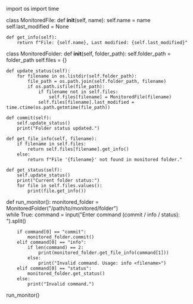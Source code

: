 import os
import time

class MonitoredFile:
    def __init__(self, name):
        self.name = name
        self.last_modified = None
   
    def get_info(self):
        return f"File: {self.name}, Last modified: {self.last_modified}"

class MonitoredFolder:
    def __init__(self, folder_path):
        self.folder_path = folder_path
        self.files = {}
   
    def update_status(self):
        for filename in os.listdir(self.folder_path):
            file_path = os.path.join(self.folder_path, filename)
            if os.path.isfile(file_path):
                if filename not in self.files:
                    self.files[filename] = MonitoredFile(filename)
                self.files[filename].last_modified = time.ctime(os.path.getmtime(file_path))
   
    def commit(self):
        self.update_status()
        print("Folder status updated.")

    def get_file_info(self, filename):
        if filename in self.files:
            return self.files[filename].get_info()
        else:
            return f"File '{filename}' not found in monitored folder."

    def get_status(self):
        self.update_status()
        print("Current folder status:")
        for file in self.files.values():
            print(file.get_info())

def run_monitor():
    monitored_folder = MonitoredFolder("/path/to/monitored/folder")  
    while True:
        command = input("Enter command (commit / info <filename> / status): ").split()

        if command[0] == "commit":
            monitored_folder.commit()
        elif command[0] == "info":
            if len(command) == 2:
                print(monitored_folder.get_file_info(command[1]))
            else:
                print("Invalid command. Usage: info <filename>")
        elif command[0] == "status":
            monitored_folder.get_status()
        else:
            print("Invalid command.")

run_monitor()
